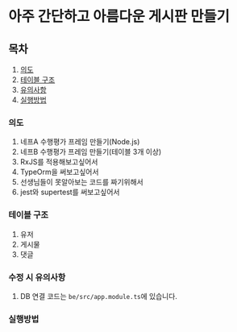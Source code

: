 # 아주 간단하고 아름다운 게시판 만들기

## 목차

1. [의도](#의도)
2. [테이블 구조](#테이블-구조)
3. [유의사항](#수정-시-유의사항)
4. [실행방법](#실행방법)

### 의도

1. 네프A 수행평가 프레임 만들기(Node.js)
2. 네프B 수행평가 프레임 만들기(테이블 3개 이상)
3. RxJS를 적용해보고싶어서
4. TypeOrm을 써보고싶어서
5. 선생님들이 못알아보는 코드를 짜기위해서
6. jest와 supertest를 써보고싶어서

### 테이블 구조

1. 유저
2. 게시물
3. 댓글

### 수정 시 유의사항

1. DB 연결 코드는 `be/src/app.module.ts`에 있습니다.

### 실행방법
